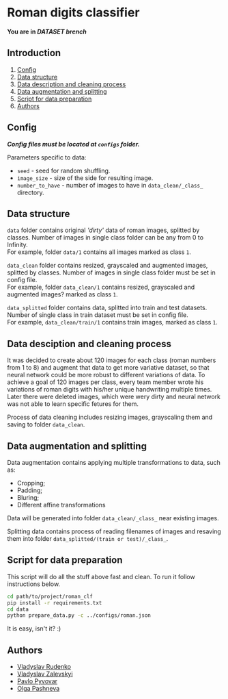 # Roman digits classifier

**You are in _DATASET brench_**

## Introduction

1. [Config](#config)
2. [Data structure](#data-structure)
3. [Data description and cleaning process](#data-description-and-cleaning-process)
4. [Data augmentation and splitting](#data-augmentation-and-splitting)
5. [Script for data preparation](#script-for-data-preparation)
6. [Authors](#authors)

## Config

**_Config files must be located at `configs` folder._**

Parameters specific to data:

- `seed` - seed for random shuffling.
- `image_size` - size of the side for resulting image.
- `number_to_have` - number of images to have in `data_clean/_class_` directory.

## Data structure

`data` folder contains original _'dirty'_ data of roman images, splitted by classes. Number of images in single class folder can be any from 0 to Infinity.  
For example, folder `data/1` contains all images marked as class `1`.

`data_clean` folder contains resized, grayscaled and augmented images, splitted by classes. Number of images in single class folder must be set in config file.  
For example, folder `data_clean/1` contains resized, grayscaled and augmented images? marked as class `1`.

`data_splitted` folder contains data, splitted into train and test datasets. Number of single class in train dataset must be set in config file.  
For example, `data_clean/train/1` contains train images, marked as class `1`.

## Data desciption and cleaning process

It was decided to create about 120 images for each class (roman numbers from 1 to 8) and augment that data to get more variative dataset, so that neural network could be more robust to different variations of data. To achieve a goal of 120 images per class, every team member wrote his variations of roman digits with his/her unique handwriting multiple times. Later there were deleted images, which were wery dirty and neural network was not able to learn specific fetures for them.

Process of data cleaning includes resizing images, grayscaling them and saving to folder `data_clean`.

## Data augmentation and splitting

Data augmentation contains applying multiple transformations to data, such as:

- Cropping;
- Padding;
- Bluring;
- Different affine transformations

Data will be generated into folder `data_clean/_class_` near existing images.

Splitting data contains process of reading filenames of images and resaving them into folder `data_splitted/(train or test)/_class_`.

## Script for data preparation

This script will do all the stuff above fast and clean. To run it follow instructions below.

```sh
cd path/to/project/roman_clf
pip install -r requirements.txt
cd data
python prepare_data.py -c ../configs/roman.json
```

It is easy, isn't it? :)

## Authors

- [Vladyslav Rudenko](https://github.com/vvrud)
- [Vladyslav Zalevskyi](https://github.com/vivikar)
- [Pavlo Pyvovar](https://github.com/pavel-pyvovar)
- [Olga Pashneva](https://github.com/datacat01)
